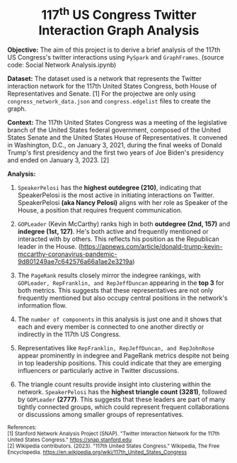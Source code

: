 <h1><center>117<sup>th</sup> US Congress Twitter Interaction Graph Analysis</center></h1>

**Objective:** The aim of this project is to derive a brief analysis of the 117th US Congress's twitter interactions using `PySpark` and `GraphFrames`. (source code: Social Network Analysis.ipynb)

**Dataset:** The dataset used is a network that represents the Twitter interaction network for the 117th United States Congress, both House of Representatives and Senate. [1] For the projectwe are only using `congress_network_data.json` and `congress.edgelist` files to create the graph.

**Context:** The 117th United States Congress was a meeting of the legislative branch of the United States federal government, composed of the United States Senate and the United States House of Representatives. It convened in Washington, D.C., on January 3, 2021, during the final weeks of Donald Trump's first presidency and the first two years of Joe Biden's presidency and ended on January 3, 2023. [2]

**Analysis:**
1. `SpeakerPelosi` has the **highest outdegree (210)**, indicating that SpeakerPelosi is the most active in initiating interactions on Twitter. SpeakerPelosi **(aka Nancy Pelosi)** aligns with her role as Speaker of the House, a position that requires frequent communication.

2. `GOPLeader` (Kevin McCarthy) ranks high in both **outdegree (2nd, 157)** and **indegree (1st, 127)**. He's both active and frequently mentioned or interacted with by others. This reflects his position as the Republican leader in the House. (https://apnews.com/article/donald-trump-kevin-mccarthy-coronavirus-pandemic-9d801249ae7c642576a66a1ae2e3219a)

3. The `PageRank` results closely mirror the indegree rankings, with `GOPLeader, RepFranklin, and RepJeffDuncan` appearing in the **top 3** for both metrics. This suggests that these representatives are not only frequently mentioned but also occupy central positions in the network's information flow.

4. The `number of components` in this analysis is just one and it shows that each and every member is connected to one another directly or indirectly in the 117th US Congress.

5. Representatives like `RepFranklin, RepJeffDuncan, and RepJohnRose` appear prominently in indegree and PageRank metrics despite not being in top leadership positions. This could indicate that they are emerging influencers or particularly active in Twitter discussions.

6. The triangle count results provide insight into clustering within the network. `SpeakerPelosi` has the **highest triangle count (3281)**, followed by `GOPLeader` **(2777)**. This suggests that these leaders are part of many tightly connected groups, which could represent frequent collaborations or discussions among smaller groups of representatives.

<small> References:<br> [1] Stanford Network Analysis Project (SNAP). "Twitter Interaction Network for the 117th United States Congress." https://snap.stanford.edu<br> [2] Wikipedia contributors. (2023). "117th United States Congress." Wikipedia, The Free Encyclopedia. https://en.wikipedia.org/wiki/117th_United_States_Congress </small>
